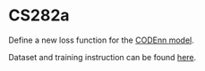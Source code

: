 # CS282a

Define a new loss function for the [CODEnn model](https://guxd.github.io/papers/deepcs.pdf).

Dataset and training instruction can be found [here](https://github.com/guxd/deep-code-search).
